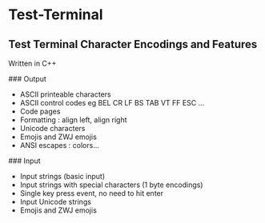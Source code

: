 # Test-Terminal

## Test Terminal Character Encodings and Features

Written in C++

### Output

- ASCII printeable characters
- ASCII control codes eg BEL CR LF BS TAB VT FF ESC ...
- Code pages
- Formatting : align left, align right
- Unicode characters
- Emojis and ZWJ emojis
- ANSI escapes : colors...

### Input

- Input strings (basic input)
- Input strings with special characters (1 byte encodings)
- Single key press event, no need to hit enter
- Input Unicode strings
- Emojis and ZWJ emojis


